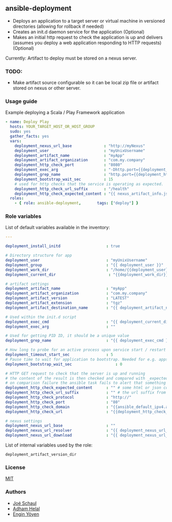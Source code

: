 ## ansible-deployment

* Deploys an application to a target server or virtual machine in versioned directories (allowing for rollback if needed)
* Creates an init.d daemon service for the application (Optional)
* Makes an initial http request to check the application is up and delivers (assumes you deploy a web application responding to HTTP requests) (Optional)

Currently: Artifact to deploy must be stored on a nexus server.

### TODO:

- Make artifact source configurable so it can be local zip file or artifact stored on nexus or other server.

### Usage guide

Example deploying a Scala / Play Framework application

```yml
- name: Deploy Play
  hosts: YOUR_TARGET_HOST_OR_HOST_GROUP
  sudo: yes
  gather_facts: yes
  vars:
    deployment_nexus_url_base              : "http://myNexus"
    deployment_user                        : "myUnixUsername"
    deployment_artifact_name               : "myApp"
    deployment_artifact_organization       : "com.my.company"
    deployment_http_check_port             : "8080"
    deployment_exec_arg                    : "-Dhttp.port={{deployment_http_check_port}}"
    deployment_grep_name                   : "http.port={{deployment_http_check_port}}"
    deployment_bootstrap_wait_sec          : 15
    # used for http checks that the service is operating as expected.
    deployment_http_check_url_suffix       : "/health"
    deployment_http_check_expected_content : "{{ nexus_artifact_info.json.data.version }}"
  roles:
    - { role: ansible-deployment,       tags: ["deploy"] }
```

### Role variables

List of default variables available in the inventory:

```yml
---

deployment_install_initd                    : true

# Directory structure for app
deployment_user                             : "myUnixUsername"
deployment_group                            : "{{ deployment_user }}"
deployment_work_dir                         : "/home/{{deployment_user}}/{{deployment_artifact_name}}"
deployment_current_dir                       : "{{deployment_work_dir}}/current"

# artifact settings
deployment_artifact_name                    : "myApp"
deployment_artifact_organization            : "com.my.company"
deployment_artifact_version                 : "LATEST"
deployment_artifact_extension               : "tgz"
deployment_artifact_destination_name        : "{{ deployment_artifact_name }}.{{ deployment_artifact_extension }}"

# Used within the init.d script
deployment_exec_cmd                         : "{{ deployment_current_dir }}/bin/{{ deployment_artifact_name }}"
deployment_exec_arg                         : ""

# Used for getting PID ID, it should be a unique value
deployment_grep_name                        : "{{ deployment_exec_cmd }}"

# How long to probe for an active process upon service start / restart
deployment_timeout_start_sec                : 5
# Pause time to wait for application to bootstrap. Needed for e.g. apps including the new relic agent.
deployment_bootstrap_wait_sec                   : 0

# HTTP GET request to check that the server is up and running
# the content of the result is then checked and compared with _expected_content
# on comparison failure the ansible task fails to alert that something has gone wrong.
deployment_http_check_expected_content      : "" # some html or json content to be expected in the http body
deployment_http_check_url_suffix            : "" # the url suffix from the base url, e.g "/index.html"
deployment_http_check_protocol              : "http://"
deployment_http_check_port                  : "80"
deployment_http_check_domain                : "{{ansible_default_ipv4.address}}"
deployment_http_check_url                   : "{{deployment_http_check_protocol}}{{deployment_http_check_domain}}:{{deployment_http_check_port}}{{deployment_http_check_url_suffix}}"

# nexus settings
deployment_nexus_url_base                   : ""
deployment_nexus_url_resolver               : "{{ deployment_nexus_url_base }}/nexus/service/local/artifact/maven/resolve?r=releases&g={{ deployment_artifact_organization }}&a={{ deployment_artifact_name }}&e={{ deployment_artifact_extension }}&v={{ deployment_artifact_version }}"
deployment_nexus_url_download               : "{{ deployment_nexus_url_base }}/nexus/content/repositories/releases/{{ nexus_artifact_info.json.data.repositoryPath }}"
```

List of internal variables used by the role:

    deployment_artifact_version_dir


### License

[MIT](LICENSE)

### Authors

* [Joé Schaul](https://github.com/jschaul)
* [Adham Helal](https://github.com/ahelal)
* [Engin Yöyen](https://github.com/enginyoyen)
